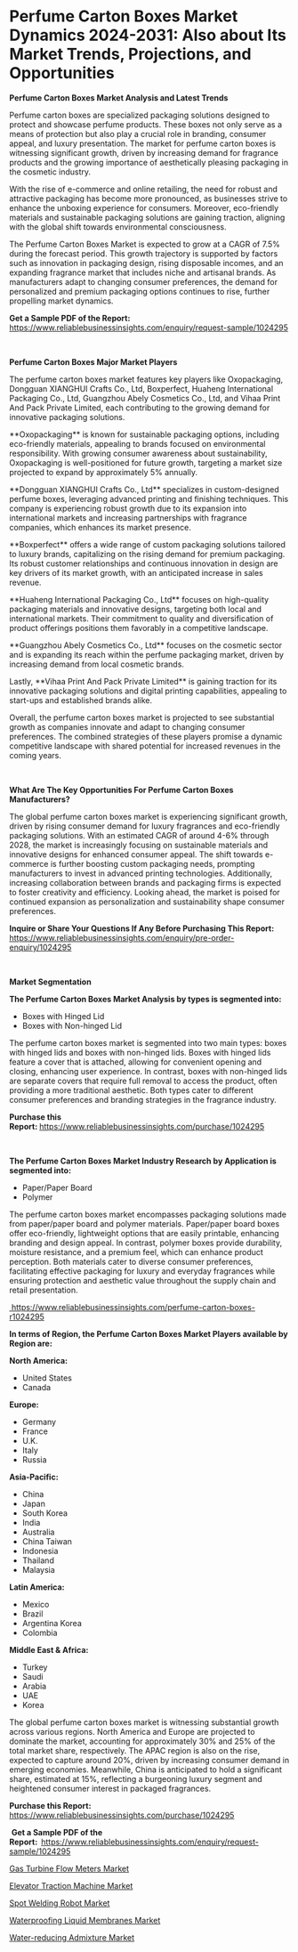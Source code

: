 <p><h1>Perfume Carton Boxes Market Dynamics 2024-2031: Also about Its Market Trends, Projections, and Opportunities</h1></p><p><strong>Perfume Carton Boxes Market Analysis and Latest Trends</strong></p>
<p><p>Perfume carton boxes are specialized packaging solutions designed to protect and showcase perfume products. These boxes not only serve as a means of protection but also play a crucial role in branding, consumer appeal, and luxury presentation. The market for perfume carton boxes is witnessing significant growth, driven by increasing demand for fragrance products and the growing importance of aesthetically pleasing packaging in the cosmetic industry.</p><p>With the rise of e-commerce and online retailing, the need for robust and attractive packaging has become more pronounced, as businesses strive to enhance the unboxing experience for consumers. Moreover, eco-friendly materials and sustainable packaging solutions are gaining traction, aligning with the global shift towards environmental consciousness.</p><p>The Perfume Carton Boxes Market is expected to grow at a CAGR of 7.5% during the forecast period. This growth trajectory is supported by factors such as innovation in packaging design, rising disposable incomes, and an expanding fragrance market that includes niche and artisanal brands. As manufacturers adapt to changing consumer preferences, the demand for personalized and premium packaging options continues to rise, further propelling market dynamics.</p></p>
<p><strong>Get a Sample PDF of the Report:&nbsp;</strong> <a href="https://www.reliablebusinessinsights.com/enquiry/request-sample/1024295">https://www.reliablebusinessinsights.com/enquiry/request-sample/1024295</a></p>
<p>&nbsp;</p>
<p><strong>Perfume Carton Boxes Major Market Players</strong></p>
<p><p>The perfume carton boxes market features key players like Oxopackaging, Dongguan XIANGHUI Crafts Co., Ltd, Boxperfect, Huaheng International Packaging Co., Ltd, Guangzhou Abely Cosmetics Co., Ltd, and Vihaa Print And Pack Private Limited, each contributing to the growing demand for innovative packaging solutions.</p><p>**Oxopackaging** is known for sustainable packaging options, including eco-friendly materials, appealing to brands focused on environmental responsibility. With growing consumer awareness about sustainability, Oxopackaging is well-positioned for future growth, targeting a market size projected to expand by approximately 5% annually.</p><p>**Dongguan XIANGHUI Crafts Co., Ltd** specializes in custom-designed perfume boxes, leveraging advanced printing and finishing techniques. This company is experiencing robust growth due to its expansion into international markets and increasing partnerships with fragrance companies, which enhances its market presence.</p><p>**Boxperfect** offers a wide range of custom packaging solutions tailored to luxury brands, capitalizing on the rising demand for premium packaging. Its robust customer relationships and continuous innovation in design are key drivers of its market growth, with an anticipated increase in sales revenue.</p><p>**Huaheng International Packaging Co., Ltd** focuses on high-quality packaging materials and innovative designs, targeting both local and international markets. Their commitment to quality and diversification of product offerings positions them favorably in a competitive landscape.</p><p>**Guangzhou Abely Cosmetics Co., Ltd** focuses on the cosmetic sector and is expanding its reach within the perfume packaging market, driven by increasing demand from local cosmetic brands.</p><p>Lastly, **Vihaa Print And Pack Private Limited** is gaining traction for its innovative packaging solutions and digital printing capabilities, appealing to start-ups and established brands alike.</p><p>Overall, the perfume carton boxes market is projected to see substantial growth as companies innovate and adapt to changing consumer preferences. The combined strategies of these players promise a dynamic competitive landscape with shared potential for increased revenues in the coming years.</p></p>
<p>&nbsp;</p>
<p><strong>What Are The Key Opportunities For Perfume Carton Boxes Manufacturers?</strong></p>
<p><p>The global perfume carton boxes market is experiencing significant growth, driven by rising consumer demand for luxury fragrances and eco-friendly packaging solutions. With an estimated CAGR of around 4-6% through 2028, the market is increasingly focusing on sustainable materials and innovative designs for enhanced consumer appeal. The shift towards e-commerce is further boosting custom packaging needs, prompting manufacturers to invest in advanced printing technologies. Additionally, increasing collaboration between brands and packaging firms is expected to foster creativity and efficiency. Looking ahead, the market is poised for continued expansion as personalization and sustainability shape consumer preferences.</p></p>
<p><strong>Inquire or Share Your Questions If Any Before Purchasing This Report:</strong> <a href="https://www.reliablebusinessinsights.com/enquiry/pre-order-enquiry/1024295">https://www.reliablebusinessinsights.com/enquiry/pre-order-enquiry/1024295</a></p>
<p>&nbsp;</p>
<p><strong>Market Segmentation</strong></p>
<p><strong>The Perfume Carton Boxes Market Analysis by types is segmented into:</strong></p>
<p><ul><li>Boxes with Hinged Lid</li><li>Boxes with Non-hinged Lid</li></ul></p>
<p><p>The perfume carton boxes market is segmented into two main types: boxes with hinged lids and boxes with non-hinged lids. Boxes with hinged lids feature a cover that is attached, allowing for convenient opening and closing, enhancing user experience. In contrast, boxes with non-hinged lids are separate covers that require full removal to access the product, often providing a more traditional aesthetic. Both types cater to different consumer preferences and branding strategies in the fragrance industry.</p></p>
<p><strong>Purchase this Report:&nbsp;</strong><a href="https://www.reliablebusinessinsights.com/purchase/1024295">https://www.reliablebusinessinsights.com/purchase/1024295</a></p>
<p>&nbsp;</p>
<p><strong>The Perfume Carton Boxes Market Industry Research by Application is segmented into:</strong></p>
<p><ul><li>Paper/Paper Board</li><li>Polymer</li></ul></p>
<p><p>The perfume carton boxes market encompasses packaging solutions made from paper/paper board and polymer materials. Paper/paper board boxes offer eco-friendly, lightweight options that are easily printable, enhancing branding and design appeal. In contrast, polymer boxes provide durability, moisture resistance, and a premium feel, which can enhance product perception. Both materials cater to diverse consumer preferences, facilitating effective packaging for luxury and everyday fragrances while ensuring protection and aesthetic value throughout the supply chain and retail presentation.</p></p>
<p><a href="https://www.reliablebusinessinsights.com/perfume-carton-boxes-r1024295">&nbsp;https://www.reliablebusinessinsights.com/perfume-carton-boxes-r1024295</a></p>
<p><strong>In terms of Region, the Perfume Carton Boxes Market Players available by Region are:</strong></p>
<p>
    <p> <strong> North America: </strong>
        <ul>
            <li>United States</li>
            <li>Canada</li>
        </ul>
        </p> 
    <p> <strong> Europe: </strong>
        <ul>
            <li>Germany</li>
            <li>France</li>
            <li>U.K.</li>
            <li>Italy</li>
            <li>Russia</li>
        </ul>
        </p> 
    <p> <strong> Asia-Pacific: </strong>
        <ul>
            <li>China</li>
            <li>Japan</li>
            <li>South Korea</li>
            <li>India</li>
            <li>Australia</li>
            <li>China Taiwan</li>
            <li>Indonesia</li>
            <li>Thailand</li>
            <li>Malaysia</li>
        </ul>
        </p> 
    <p> <strong> Latin America: </strong>
        <ul>
            <li>Mexico</li>
            <li>Brazil</li>
            <li>Argentina Korea</li>
            <li>Colombia</li>
        </ul>
        </p> 
    <p> <strong> Middle East & Africa: </strong>
        <ul>
            <li>Turkey</li>
            <li>Saudi</li>
            <li>Arabia</li>
            <li>UAE</li>
            <li>Korea</li>
        </ul>
    </p>
    </p>
<p><p>The global perfume carton boxes market is witnessing substantial growth across various regions. North America and Europe are projected to dominate the market, accounting for approximately 30% and 25% of the total market share, respectively. The APAC region is also on the rise, expected to capture around 20%, driven by increasing consumer demand in emerging economies. Meanwhile, China is anticipated to hold a significant share, estimated at 15%, reflecting a burgeoning luxury segment and heightened consumer interest in packaged fragrances.</p></p>
<p><strong>Purchase this Report: </strong><a href="https://www.reliablebusinessinsights.com/purchase/1024295">https://www.reliablebusinessinsights.com/purchase/1024295</a></p>
<p>&nbsp;<strong>Get a Sample PDF of the Report:&nbsp;&nbsp;</strong><a href="https://www.reliablebusinessinsights.com/enquiry/request-sample/1024295">https://www.reliablebusinessinsights.com/enquiry/request-sample/1024295</a></p>
<p><strong></strong></p>
<p><p><a href="https://www.linkedin.com/pulse/analyzing-gas-turbine-flow-meters-market-dynamics-growth-ckfqf?trackingId=j%2BAJURVaSwW6%2Fh%2BCaBZ05Q%3D%3D">Gas Turbine Flow Meters Market</a></p><p><a href="https://www.linkedin.com/pulse/insights-elevator-traction-machine-market-players-size-geographical-zkhac?trackingId=FzAUd7wDQ8yxW8PmicXIrw%3D%3D">Elevator Traction Machine Market</a></p><p><a href="https://www.linkedin.com/pulse/insights-spot-welding-robot-market-size-which-expanding-108-bjadf?trackingId=NZE3E%2BmYSNm%2BtPhjICXQEg%3D%3D">Spot Welding Robot Market</a></p><p><a href="https://issuu.com/reportprime-2/docs/waterproofing-liquid-membranes-mark_235c126cce602a">Waterproofing Liquid Membranes Market</a></p><p><a href="https://issuu.com/reportprime-2/docs/water-reducing-admixture-market-siz_f7ec4f8529dcb0">Water-reducing Admixture Market</a></p></p>